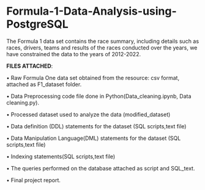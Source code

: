 # Formula-1-Data-Analysis-using-PostgreSQL

The Formula 1 data set contains the race summary, including details such as races,
drivers, teams and results of the races conducted over the years, we have
constrained the data to the years of 2012-2022.

**FILES ATTACHED**:

• Raw Formula One data set obtained from the resource: csv format, attached
as F1_dataset folder.

• Data Preprocessing code file done in Python(Data_cleaning.ipynb, Data
cleaning.py).

• Processed dataset used to analyze the data (modified_dataset)

• Data definition (DDL) statements for the dataset (SQL scripts,text file)

• Data Manipulation Language(DML) statements for the dataset (SQL
scripts,text file)

• Indexing statements(SQL scripts,text file)

• The queries performed on the database attached as script and SQL_text.

• Final project report.
